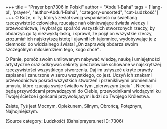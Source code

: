 +++
title = "Prayer bpn7306 in Polski"
author = "Abdu'l-Bahá"
tags = ['lang-pl', 'prayer-', "author-Abdu'l-Bahá", "category-unsorted", "cat-Ludzkość"]
+++
O Boże, o Ty, któryś zesłał swoją wspaniałość na świetlaną rzeczywistość człowieka, rzucając nań olśniewające światła wiedzy i przewodnictwa, i wybrał go spośród wszystkich stworzonych rzeczy, by obdarzyć go tą niezwykłą łaską, i sprawił, że pojął on wszystkie rzeczy, zrozumiał ich najskrytszą istotę i ujawnił ich tajemnice, wydobywając je z ciemności do widzialnego świata! „On zaprawdę obdarza swoim szczególnym miłosierdziem tego, kogo chce”  .
   
O Panie, pomóż swoim umiłowanym nabywać wiedzę, naukę i umiejętności artystyczne oraz odkrywać sekrety pieczołowicie schowane w najskrytszej rzeczywistości wszystkiego stworzenia. Daj im usłyszeć ukryte prawdy zapisane i zanurzone w sercu wszystkiego, co jest. Uczyń ich znakami przewodnictwa pośród wszystkich stworzeń i przenikliwymi promieniami umysłu, które rzucają swoje światło w tym „pierwszym życiu” . Niechaj będą przywódcami prowadzącymi do Ciebie, przewodnikami wiodącymi ku Twojej ścieżce i gońcami przywołującymi ludzi do Twojego Królestwa.
   
Zaiste, Tyś jest Mocnym, Opiekunem, Silnym, Obrońcą, Potężnym, Najhojniejszym.

(Source category: Ludzkość)
(Bahaiprayers.net ID: 7306)
